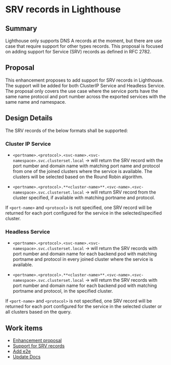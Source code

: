 # SRV records in Lighthouse

## Summary

Lighthouse only supports DNS A records at the moment, but there are use case that require support for other types records. This proposal
is focused on adding support for Service (SRV) records as defined in RFC 2782.

## Proposal

This enhancement proposes to add support for SRV records in Lighthouse. The support will be added for both ClusterIP Service
and Headless Service. The proposal only covers the use case where the service ports have the same name protocol and port number
across the exported services with the same name and namespace.

## Design Details

The SRV records of the below formats shall be supported:

### Cluster IP Service

- `<portname>.<protocol>.<svc-name>.<svc-namespace>.svc.clusterset.local` -> will return the SRV record with the port
number and domain name with matching port name and protocol from one of the joined clusters where the service is available.
The clusters will be selected based on the Round Robin algorithm.

- `<portname>.<protocol>.**<cluster-name>**.<svc-name>.<svc-namespace>.svc.clusterset.local` -> will return SRV record
from the cluster specified, if available with matching portname and protocol.

If `<port-name>` and `<protocol>` is not specified, one SRV record will be returned for each port configured for the service in
the selected/specified cluster.

### Headless Service

- `<portname>.<protocol>.<svc-name>.<svc-namespace>.svc.clusterset.local` -> will return the SRV records with port number
and domain name for each backend pod with matching portname and protocol in every joined cluster where the service is available.

- `<portname>.<protocol>.**<cluster-name>**.<svc-name>.<svc-namespace>.svc.clusterset.local` -> will return the SRV records
with port number and domain name for each backend pod with matching portname and protocol, in the specified cluster.

If `<port-name>` and `<protocol>` is not specified, one SRV record will be returned for each port configured for the service in the
selected cluster or all clusters based on the query.

## Work items

- [Enhancement proposal](https://github.com/submariner-io/lighthouse/issues/525)
- [Support for SRV records](https://github.com/submariner-io/lighthouse/issues/526)
- [Add e2e](https://github.com/submariner-io/lighthouse/issues/527)
- [Update Docs](https://github.com/submariner-io/submariner-website/issues/510)
